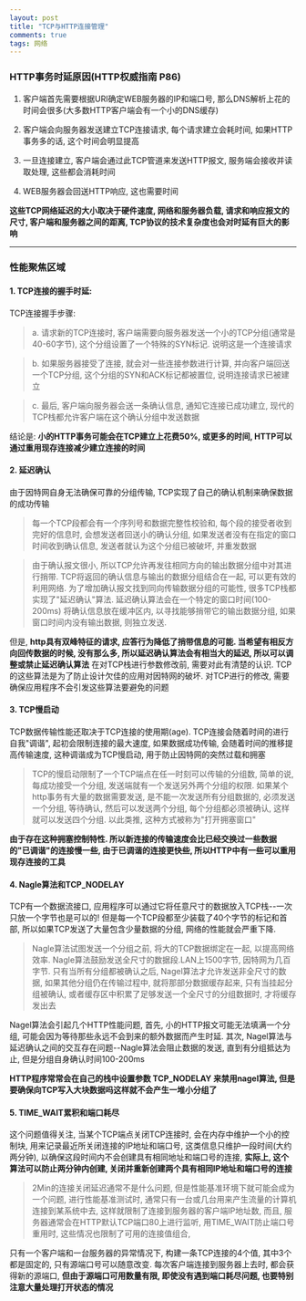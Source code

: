 ```yaml
---
layout: post
title: "TCP与HTTP连接管理"
comments: true
tags: 网络
---
```


### HTTP事务时延原因(HTTP权威指南 P86)

1. 客户端首先需要根据URI确定WEB服务器的IP和端口号, 那么DNS解析上花的时间会很多(大多数HTTP客户端会有一个小的DNS缓存)
 
2. 客户端会向服务器发送建立TCP连接请求, 每个请求建立会耗时间, 如果HTTP事务多的话, 这个时间会明显提高
 
3. 一旦连接建立, 客户端会通过此TCP管道来发送HTTP报文, 服务端会接收并读取处理, 这些都会消耗时间
 
4. WEB服务器会回送HTTP响应, 这也需要时间

**这些TCP网络延迟的大小取决于硬件速度, 网络和服务器负载, 请求和响应报文的尺寸, 客户端和服务器之间的距离, TCP协议的技术复杂度也会对时延有巨大的影响**

***

### 性能聚焦区域
#### 1. TCP连接的握手时延:

TCP连接握手步骤:    

>a. 请求新的TCP连接时, 客户端需要向服务器发送一个小的TCP分组(通常是40-60字节), 这个分组设置了一个特殊的SYN标记. 说明这是一个连接请求

>b. 如果服务器接受了连接, 就会对一些连接参数进行计算, 并向客户端回送一个TCP分组, 这个分组的SYN和ACK标记都被置位, 说明连接请求已被建立

>c. 最后, 客户端向服务器会送一条确认信息, 通知它连接已成功建立, 现代的TCP栈都允许客户端在这个确认分组中发送数据

结论是: **小的HTTP事务可能会在TCP建立上花费50%, 或更多的时间, HTTP可以通过重用现存连接减少建立连接的时间**

#### 2. 延迟确认

由于因特网自身无法确保可靠的分组传输, TCP实现了自己的确认机制来确保数据的成功传输
 
>每一个TCP段都会有一个序列号和数据完整性校验和, 每个段的接受者收到完好的信息时, 会想发送者回送小的确认分组, 如果发送者没有在指定的窗口时间收到确认信息, 发送者就认为这个分组已被破坏, 并重发数据
 
>由于确认报文很小, 所以TCP允许再发往相同方向的输出数据分组中对其进行捎带. TCP将返回的确认信息与输出的数据分组结合在一起, 可以更有效的利用网络. 为了增加确认报文找到同向传输数据分组的可能性, 很多TCP栈都实现了"延迟确认"算法. 延迟确认算法会在一个特定的窗口时间(100-200ms) 将确认信息放在缓冲区内, 以寻找能够捎带它的输出数据分组, 如果窗口时间内没有输出数据, 则独立发送.

但是, **http具有双峰特征的请求, 应答行为降低了捎带信息的可能. 当希望有相反方向回传数据的时候, 没有那么多, 所以延迟确认算法会有相当大的延迟, 所以可以调整或禁止延迟确认算法**
在对TCP栈进行参数修改前, 需要对此有清楚的认识. TCP的这些算法是为了防止设计欠佳的应用对因特网的破坏. 对TCP进行的修改, 需要确保应用程序不会引发这些算法要避免的问题

#### 3. TCP慢启动

TCP数据传输性能还取决于TCP连接的使用期(age). TCP连接会随着时间的进行自我"调谐", 起初会限制连接的最大速度, 如果数据成功传输, 会随着时间的推移提高传输速度, 这种调谐成为TCP慢启动, 用于防止因特网的突然过载和拥塞

>TCP的慢启动限制了一个TCP端点在任一时刻可以传输的分组数, 简单的说, 每成功接受一个分组, 发送端就有一个发送另外两个分组的权限. 如果某个http事务有大量的数据需要发送, 是不能一次发送所有分组数据的, 必须发送一个分组, 等待确认, 然后可以发送两个分组, 每个分组都必须被确认, 这样就可以发送四个分组. 以此类推, 这种方式被称为"打开拥塞窗口"

**由于存在这种拥塞控制特性. 所以新连接的传输速度会比已经交换过一些数据的"已调谐"的连接慢一些, 由于已调谐的连接更快些, 所以HTTP中有一些可以重用现存连接的工具**

#### 4. Nagle算法和TCP_NODELAY

TCP有一个数据流接口, 应用程序可以通过它将任意尺寸的数据放入TCP栈--一次只放一个字节也是可以的! 但是每一个TCP段都至少装载了40个字节的标记和首部, 所以如果TCP发送了大量包含少量数据的分组, 网络的性能就会严重下降.

>Nagle算法试图发送一个分组之前, 将大的TCP数据绑定在一起, 以提高网络效率. Nagle算法鼓励发送全尺寸的数据段.LAN上1500字节, 因特网为几百字节. 只有当所有分组都被确认之后, Nagel算法才允许发送非全尺寸的数据, 如果其他分组仍在传输过程中, 就将那部分数据缓存起来, 只有当挂起分组被确认, 或者缓存区中积累了足够发送一个全尺寸的分组数据时, 才将缓存发出去
 
Nagel算法会引起几个HTTP性能问题, 首先, 小的HTTP报文可能无法填满一个分组, 可能会因为等待那些永远不会到来的额外数据而产生时延. 其次, Nagel算法与延迟确认之间的交互存在问题--Nagle算法会阻止数据的发送, 直到有分组抵达为止, 但是分组自身确认时间100-200ms

**HTTP程序常常会在自己的栈中设置参数 TCP_NODELAY 来禁用nagel算法, 但是要确保向TCP写入大块数据吗这样就不会产生一堆小分组了**

#### 5. TIME_WAIT累积和端口耗尽

这个问题值得关注, 当某个TCP端点关闭TCP连接时, 会在内存中维护一个小的控制块, 用来记录最近所关闭连接的IP地址和端口号, 这类信息只维护一段时间(大约两分钟), 以确保这段时间内不会创建具有相同地址和端口号的连接, **实际上, 这个算法可以防止两分钟内创建, 关闭并重新创建两个具有相同IP地址和端口号的连接**

>2Min的连接关闭延迟通常不是什么问题, 但是性能基准环境下就可能会成为一个问题, 进行性能基准测试时, 通常只有一台或几台用来产生流量的计算机连接到某系统中去, 这样就限制了连接到服务器的客户端IP地址数, 而且, 服务器通常会在HTTP默认TCP端口80上进行监听, 用TIME_WAIT防止端口号重用时, 这些情况也限制了可用的连接值组合,

只有一个客户端和一台服务器的异常情况下, 构建一条TCP连接的4个值, 其中3个都是固定的, 只有源端口号可以随意改变. 每次客户端连接到服务器上去时, 都会获得新的源端口, **但由于源端口可用数量有限, 即使没有遇到端口耗尽问题, 也要特别注意大量处理打开状态的情况**
